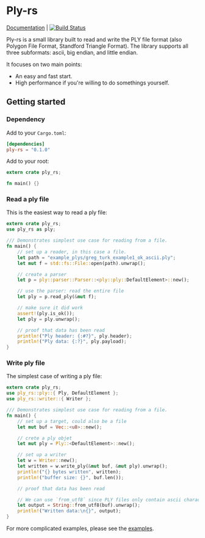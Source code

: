 # Ply-rs

[Documentation](https://fluci.github.io/travis_docs/ply-rs/ply_rs/index.html) | [![Build Status](https://travis-ci.org/Fluci/ply-rs.svg?branch=master)](https://travis-ci.org/Fluci/ply-rs)

Ply-rs is a small library built to read and write the PLY file format (also Polygon File Format, Standford Triangle Format). The library supports all three subformats: ascii, big endian, and little endian.

It focuses on two main points:

- An easy and fast start.
- High performance if you're willing to do somethings yourself.

## Getting started

### Dependency

Add to your `Cargo.toml`:

```toml
[dependencies]
ply-rs = "0.1.0"
```

Add to your root:

```rust
extern crate ply_rs;

fn main() {}
```

### Read a ply file

This is the easiest way to read a ply file:

```rust
extern crate ply_rs;
use ply_rs as ply;

/// Demonstrates simplest use case for reading from a file.
fn main() {
    // set up a reader, in this case a file.
    let path = "example_plys/greg_turk_example1_ok_ascii.ply";
    let mut f = std::fs::File::open(path).unwrap();

    // create a parser
    let p = ply::parser::Parser::<ply::ply::DefaultElement>::new();

    // use the parser: read the entire file
    let ply = p.read_ply(&mut f);

    // make sure it did work
    assert!(ply.is_ok());
    let ply = ply.unwrap();

    // proof that data has been read
    println!("Ply header: {:#?}", ply.header);
    println!("Ply data: {:?}", ply.payload);
}

```

### Write ply file

The simplest case of writing a ply file:

```rust
extern crate ply_rs;
use ply_rs::ply::{ Ply, DefaultElement };
use ply_rs::writer::{ Writer };

/// Demonstrates simplest use case for reading from a file.
fn main() {
    // set up a target, could also be a file
    let mut buf = Vec::<u8>::new();

    // crete a ply objet
    let mut ply = Ply::<DefaultElement>::new();

    // set up a writer
    let w = Writer::new();
    let written = w.write_ply(&mut buf, &mut ply).unwrap();
    println!("{} bytes written", written);
    println!("buffer size: {}", buf.len());

    // proof that data has been read

    // We can use `from_utf8` since PLY files only contain ascii characters
    let output = String::from_utf8(buf).unwrap();
    println!("Written data:\n{}", output);
}
```

For more complicated examples, please see the [examples](examples/).
